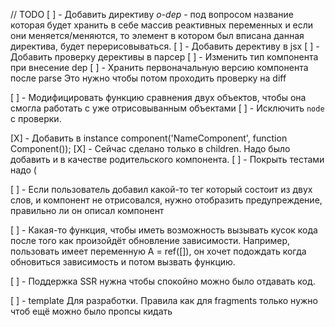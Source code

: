 // TODO
[ ] - Добавить директиву _o-dep_ - под вопросом название
  которая будет хранить в себе массив реактивных переменных и если они меняется/меняются,
  то элемент в котором был вписана данная директива, будет перерисовываться.
  [ ] - Добавить дерективу в jsx
  [ ] - Добавить проверку дерективы в парсер
  [ ] - Изменить тип компонента при внесение dep
  [ ] - Хранить первоначальную версию компонента после parse
        Это нужно чтобы потом проходить проверку на diff

[ ] - Модифицировать функцию сравнения двух объектов, чтобы она смогла работать с уже отрисовыванным объектами
  [ ] - Исключить `node` с проверки. 

[X] - Добавить в instance component('NameComponent', function Component());
  [X] - Сейчас сделано только в children. Надо было добавить и в качестве родительского компонента.
  [ ] - Покрыть тестами надо (

[ ] - Если пользователь добавил какой-то тег который состоит из двух слов, и компонент не отрисовался,
      нужно отобразить предупреждение, правильно ли он описал компонент

[ ] - Какая-то функция, чтобы иметь возможность вызывать кусок кода после того как произойдёт обновление зависимости.
      Например, пользовать имеет переменную A = ref([]), он хочет подождать когда обновиться зависимость и потом вызвать функцию.


[ ] - Поддержка SSR нужна чтобы спокойно можно было отдавать код.

[ ] - template Для разработки. Правила как для fragments только нужно чтоб ещё можно было пропсы кидать